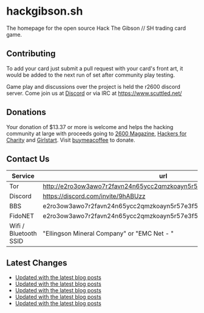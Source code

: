 # hackgibson.sh
The homepage for the open source Hack The Gibson // SH trading card game.


## Contributing

To add your card just submit a pull request with your card's front art, it would be added to the next run of set after community play testing.

Game play and discussions over the project is held the r2600 discord server. Come join us at [Discord](https://discord.com/invite/9hABUzz) or via IRC at https://www.scuttled.net/


## Donations

Your donation of $13.37 or more is welcome and helps the hacking community at large with proceeds going to [2600 Magazine](https://2600.com/), [Hackers for Charity](https://hackersforcharity.org) and [Girlstart](https://girlstart.org).  Visit [buymeacoffee](https://www.buymeacoffee.com/hackgibson.sh) to donate.


## Contact Us

Service | url
-|-
Tor | http://e2ro3ow3awo7r2favn24n65ycc2qmzkoayn5r57e3f56nvjwdcgg32ad.onion
Discord | https://discord.com/invite/9hABUzz
BBS | e2ro3ow3awo7r2favn24n65ycc2qmzkoayn5r57e3f56nvjwdcgg32ad.onion:23
FidoNET | e2ro3ow3awo7r2favn24n65ycc2qmzkoayn5r57e3f56nvjwdcgg32ad.onion:24554
Wifi / Bluetooth SSID | "Ellingson Mineral Company" or "EMC Net - <fidonet address>"

## Latest Changes
<!-- BLOG-POST-LIST:START -->
- [Updated with the latest blog posts](https://github.com/DFW2600/hackgibson.sh/commit/4a3b5d30d6c8f0aea15c721990cae61c2de65d0a)
- [Updated with the latest blog posts](https://github.com/DFW2600/hackgibson.sh/commit/2bfe6e361baf0a658b1fe4b00bd59e8d819b1659)
- [Updated with the latest blog posts](https://github.com/DFW2600/hackgibson.sh/commit/725ccb201722614f7bbe93ccfab2df86a8e79fc9)
- [Updated with the latest blog posts](https://github.com/DFW2600/hackgibson.sh/commit/8e766e3789ed127aa3e4eb89e63d17dbc1ef10e5)
- [Updated with the latest blog posts](https://github.com/DFW2600/hackgibson.sh/commit/2ac434edc79af24d154de0237092d486d817415e)
<!-- BLOG-POST-LIST:END -->
